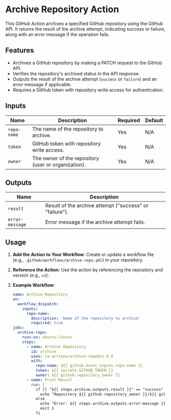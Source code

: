 # Archive Repository Action

This GitHub Action archives a specified GitHub repository using the GitHub API. It returns the result of the archive attempt, indicating success or failure, along with an error message if the operation fails.

## Features
- Archives a GitHub repository by making a PATCH request to the GitHub API.
- Verifies the repository's archived status in the API response.
- Outputs the result of the archive attempt (`success` or `failure`) and an error message if applicable.
- Requires a GitHub token with repository write access for authentication.

## Inputs
| Name        | Description                                              | Required | Default |
|-------------|----------------------------------------------------------|----------|---------|
| `repo-name` | The name of the repository to archive.                  | Yes      | N/A     |
| `token`     | GitHub token with repository write access.              | Yes      | N/A     |
| `owner`     | The owner of the repository (user or organization).     | Yes      | N/A     |

## Outputs
| Name           | Description                                           |
|----------------|-------------------------------------------------------|
| `result`       | Result of the archive attempt ("success" or "failure"). |
| `error-message`| Error message if the archive attempt fails.           |

## Usage
1. **Add the Action to Your Workflow**:
   Create or update a workflow file (e.g., `.github/workflows/archive-repo.yml`) in your repository.

2. **Reference the Action**:
   Use the action by referencing the repository and version (e.g., `v1`).

3. **Example Workflow**:
   ```yaml
   name: Archive Repository
   on:
     workflow_dispatch:
       inputs:
         repo-name:
           description: 'Name of the repository to archive'
           required: true
   jobs:
     archive-repo:
       runs-on: ubuntu-latest
       steps:
         - name: Archive Repository
           id: archive
           uses: la-actions/archive-repo@v1.0.0
           with:
             repo-name: ${{ github.event.inputs.repo-name }}
             token: ${{ secrets.GITHUB_TOKEN }}
             owner: ${{ github.repository_owner }}
         - name: Print Result
           run: |
             if [[ "${{ steps.archive.outputs.result }}" == "success" ]]; then
               echo "Repository ${{ github.repository_owner }}/${{ github.event.inputs.repo-name }} successfully archived."
             else
               echo "Error: ${{ steps.archive.outputs.error-message }}"
               exit 1
             fi
